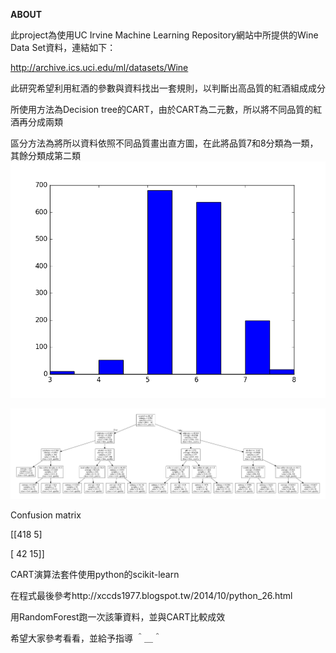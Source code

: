 **ABOUT**

此project為使用UC Irvine Machine Learning Repository網站中所提供的Wine Data Set資料，連結如下：

http://archive.ics.uci.edu/ml/datasets/Wine


此研究希望利用紅酒的參數與資料找出一套規則，以判斷出高品質的紅酒組成成分

所使用方法為Decision tree的CART，由於CART為二元數，所以將不同品質的紅酒再分成兩類

區分方法為將所以資料依照不同品質畫出直方圖，在此將品質7和8分類為一類，其餘分類成第二類
![image](https://github.com/daniellllllll/redwine_rule/blob/master/quality_of_redwine.png)

![image](https://github.com/daniellllllll/redwine_rule/blob/master/wine-1.png)

Confusion matrix

[[418   5]

[ 42  15]]

CART演算法套件使用python的scikit-learn

在程式最後參考http://xccds1977.blogspot.tw/2014/10/python_26.html

用RandomForest跑一次該筆資料，並與CART比較成效
 
希望大家參考看看，並給予指導 ＾＿＾
